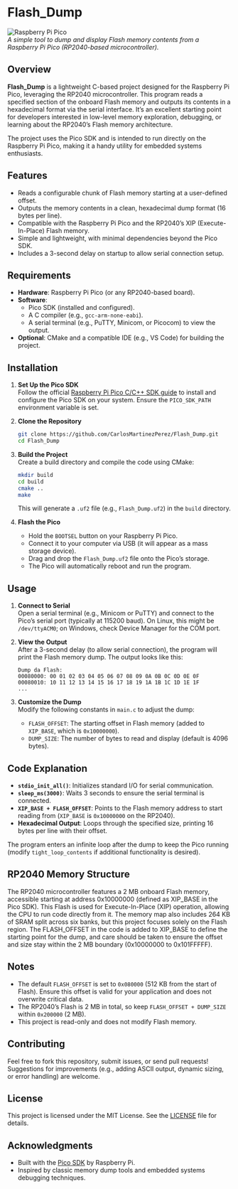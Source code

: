 # Flash_Dump

![Raspberry Pi Pico](https://www.raspberrypi.com/documentation/microcontrollers/images/pico-pinout.svg)  
*A simple tool to dump and display Flash memory contents from a Raspberry Pi Pico (RP2040-based microcontroller).*

## Overview

**Flash_Dump** is a lightweight C-based project designed for the Raspberry Pi Pico, leveraging the RP2040 microcontroller. This program reads a specified section of the onboard Flash memory and outputs its contents in a hexadecimal format via the serial interface. It’s an excellent starting point for developers interested in low-level memory exploration, debugging, or learning about the RP2040’s Flash memory architecture.

The project uses the Pico SDK and is intended to run directly on the Raspberry Pi Pico, making it a handy utility for embedded systems enthusiasts.

## Features

- Reads a configurable chunk of Flash memory starting at a user-defined offset.
- Outputs the memory contents in a clean, hexadecimal dump format (16 bytes per line).
- Compatible with the Raspberry Pi Pico and the RP2040’s XIP (Execute-In-Place) Flash memory.
- Simple and lightweight, with minimal dependencies beyond the Pico SDK.
- Includes a 3-second delay on startup to allow serial connection setup.

## Requirements

- **Hardware**: Raspberry Pi Pico (or any RP2040-based board).
- **Software**: 
  - Pico SDK (installed and configured).
  - A C compiler (e.g., `gcc-arm-none-eabi`).
  - A serial terminal (e.g., PuTTY, Minicom, or Picocom) to view the output.
- **Optional**: CMake and a compatible IDE (e.g., VS Code) for building the project.

## Installation

1. **Set Up the Pico SDK**  
   Follow the official [Raspberry Pi Pico C/C++ SDK guide](https://www.raspberrypi.com/documentation/microcontrollers/c_sdk.html) to install and configure the Pico SDK on your system. Ensure the `PICO_SDK_PATH` environment variable is set.

2. **Clone the Repository**  
   ```bash
   git clone https://github.com/CarlosMartinezPerez/Flash_Dump.git
   cd Flash_Dump
   ```

3. **Build the Project**  
   Create a build directory and compile the code using CMake:
   ```bash
   mkdir build
   cd build
   cmake ..
   make
   ```
   This will generate a `.uf2` file (e.g., `Flash_Dump.uf2`) in the `build` directory.

4. **Flash the Pico**  
   - Hold the `BOOTSEL` button on your Raspberry Pi Pico.
   - Connect it to your computer via USB (it will appear as a mass storage device).
   - Drag and drop the `Flash_Dump.uf2` file onto the Pico’s storage.
   - The Pico will automatically reboot and run the program.

## Usage

1. **Connect to Serial**  
   Open a serial terminal (e.g., Minicom or PuTTY) and connect to the Pico’s serial port (typically at 115200 baud). On Linux, this might be `/dev/ttyACM0`; on Windows, check Device Manager for the COM port.

2. **View the Output**  
   After a 3-second delay (to allow serial connection), the program will print the Flash memory dump. The output looks like this:
   ```
   Dump da Flash:
   00080000: 00 01 02 03 04 05 06 07 08 09 0A 0B 0C 0D 0E 0F
   00080010: 10 11 12 13 14 15 16 17 18 19 1A 1B 1C 1D 1E 1F
   ...
   ```

3. **Customize the Dump**  
   Modify the following constants in `main.c` to adjust the dump:
   - `FLASH_OFFSET`: The starting offset in Flash memory (added to `XIP_BASE`, which is `0x10000000`).
   - `DUMP_SIZE`: The number of bytes to read and display (default is 4096 bytes).

## Code Explanation

- **`stdio_init_all()`**: Initializes standard I/O for serial communication.
- **`sleep_ms(3000)`**: Waits 3 seconds to ensure the serial terminal is connected.
- **`XIP_BASE + FLASH_OFFSET`**: Points to the Flash memory address to start reading from (`XIP_BASE` is `0x10000000` on the RP2040).
- **Hexadecimal Output**: Loops through the specified size, printing 16 bytes per line with their offset.

The program enters an infinite loop after the dump to keep the Pico running (modify `tight_loop_contents` if additional functionality is desired).  

## RP2040 Memory Structure  

The RP2040 microcontroller features a 2 MB onboard Flash memory, accessible starting at address 0x10000000 (defined as XIP_BASE in the Pico SDK). This Flash is used for Execute-In-Place (XIP) operation, allowing the CPU to run code directly from it. The memory map also includes 264 KB of SRAM split across six banks, but this project focuses solely on the Flash region. The FLASH_OFFSET in the code is added to XIP_BASE to define the starting point for the dump, and care should be taken to ensure the offset and size stay within the 2 MB boundary (0x10000000 to 0x101FFFFF).  

## Notes

- The default `FLASH_OFFSET` is set to `0x080000` (512 KB from the start of Flash). Ensure this offset is valid for your application and does not overwrite critical data.
- The RP2040’s Flash is 2 MB in total, so keep `FLASH_OFFSET + DUMP_SIZE` within `0x200000` (2 MB).
- This project is read-only and does not modify Flash memory.

## Contributing

Feel free to fork this repository, submit issues, or send pull requests! Suggestions for improvements (e.g., adding ASCII output, dynamic sizing, or error handling) are welcome.

## License

This project is licensed under the MIT License. See the [LICENSE](LICENSE) file for details.

## Acknowledgments

- Built with the [Pico SDK](https://github.com/raspberrypi/pico-sdk) by Raspberry Pi.
- Inspired by classic memory dump tools and embedded systems debugging techniques.